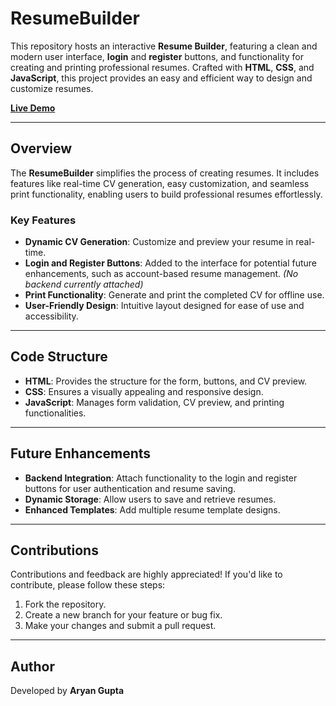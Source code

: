 # ResumeBuilder

This repository hosts an interactive **Resume Builder**, featuring a clean and modern user interface, **login** and **register** buttons, and functionality for creating and printing professional resumes. Crafted with **HTML**, **CSS**, and **JavaScript**, this project provides an easy and efficient way to design and customize resumes.

[**Live Demo**](https://resume-builder--xi.vercel.app/)

---

## Overview

The **ResumeBuilder** simplifies the process of creating resumes. It includes features like real-time CV generation, easy customization, and seamless print functionality, enabling users to build professional resumes effortlessly.

### Key Features
- **Dynamic CV Generation**: Customize and preview your resume in real-time.  
- **Login and Register Buttons**: Added to the interface for potential future enhancements, such as account-based resume management. *(No backend currently attached)*  
- **Print Functionality**: Generate and print the completed CV for offline use.  
- **User-Friendly Design**: Intuitive layout designed for ease of use and accessibility.  

---


## Code Structure

- **HTML**: Provides the structure for the form, buttons, and CV preview.  
- **CSS**: Ensures a visually appealing and responsive design.  
- **JavaScript**: Manages form validation, CV preview, and printing functionalities.  

---

## Future Enhancements

- **Backend Integration**: Attach functionality to the login and register buttons for user authentication and resume saving.  
- **Dynamic Storage**: Allow users to save and retrieve resumes.  
- **Enhanced Templates**: Add multiple resume template designs.  

---

## Contributions

Contributions and feedback are highly appreciated! If you'd like to contribute, please follow these steps:

1. Fork the repository.  
2. Create a new branch for your feature or bug fix.  
3. Make your changes and submit a pull request.  

---

## Author

Developed by **Aryan Gupta**  
